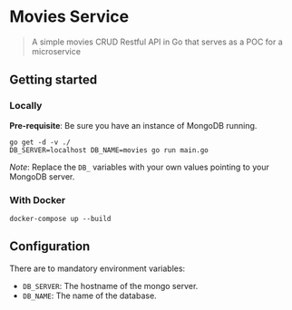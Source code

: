 # Movies Service
> A simple movies CRUD Restful API in Go that serves as a POC for a microservice

## Getting started

### Locally

**Pre-requisite**: Be sure you have an instance of MongoDB running.

```
go get -d -v ./
DB_SERVER=localhost DB_NAME=movies go run main.go
```

*Note*: Replace the `DB_` variables with your own values pointing to your MongoDB server.

### With Docker

```
docker-compose up --build
```

## Configuration

There are to mandatory environment variables:

- `DB_SERVER`: The hostname of the mongo server.
- `DB_NAME`: The name of the database.
